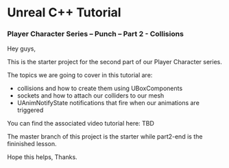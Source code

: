 # Unreal C++ Tutorial 
### Player Character Series – Punch – Part 2 - Collisions

Hey guys,

This is the starter project for the second part of our Player Character series. 

The topics we are going to cover in this tutorial are:
* collisions and how to create them using UBoxComponents
* sockets and how to attach our colliders to our mesh
* UAnimNotifyState notifications that fire when our animations are triggered

You can find the associated video tutorial here: TBD

The master branch of this project is the starter while part2-end is the fininished lesson.

Hope this helps, Thanks.
